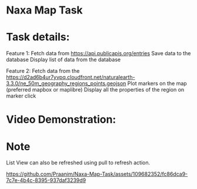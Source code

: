 # Naxa Map Task

# Task details:
Feature 1:
Fetch data from https://api.publicapis.org/entries
Save data to the database
Display list of data from the database

Feature 2:
Fetch data from the https://d2ad6b4ur7yvpq.cloudfront.net/naturalearth-3.3.0/ne_50m_geography_regions_points.geojson
Plot markers on the map (preferred mapbox or maplibre)
Display all the properties of the region on marker click

# Video Demonstration:

# Note
List View can also be refreshed using pull to refresh action.

https://github.com/Praanim/Naxa-Map-Task/assets/109682352/fc86dca9-7c7e-4b4c-8395-937daf3239d9
